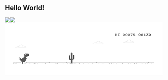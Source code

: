 <!--
**SneakySensei/SneakySensei** is a ✨ _special_ ✨ repository because its `README.md` (this file) appears on your GitHub profile.

Here are some ideas to get you started:

- 🔭 I’m currently working on ...
- 🌱 I’m currently learning ...
- 👯 I’m looking to collaborate on ...
- 🤔 I’m looking for help with ...
- 💬 Ask me about ...
- 📫 How to reach me: ...
- 😄 Pronouns: ...
- ⚡ Fun fact: ...
-->

## Hello World!
<p valign="middle" >
  <img align="left" src="https://github-readme-stats.vercel.app/api/top-langs/?username=sneakysensei&theme=dracula&hide=css,c%23" />
</p>
<p valign="middle" >
  <img align="left" src="https://github-readme-stats.vercel.app/api?username=sneakysensei&show_icons=true&line_height=40&theme=dracula&count_private=true" />
</p>

<img src="https://raw.githubusercontent.com/SneakySensei/SneakySensei/master/dino.gif" />
